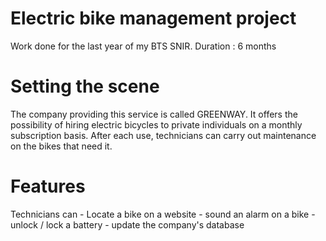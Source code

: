 # Electric bike management project
Work done for the last year of my BTS SNIR.
Duration : 6 months

# Setting the scene
The company providing this service is called GREENWAY.
It offers the possibility of hiring electric bicycles to private individuals on a monthly subscription basis. After each use, technicians can carry out maintenance on the bikes that need it.

# Features
Technicians can - Locate a bike on a website
                - sound an alarm on a bike
                - unlock / lock a battery
                - update the company's database


